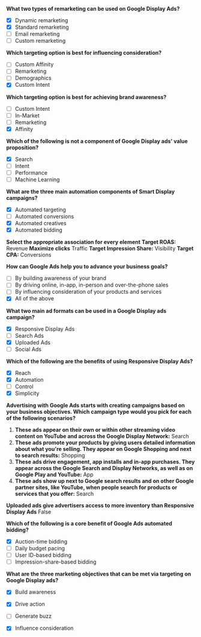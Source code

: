 **What two types of remarketing can be used on Google Display Ads?**
- [x] Dynamic remarketing
- [x] Standard remarketing
- [ ] Email remarketing
- [ ] Custom remarketing

**Which targeting option is best for influencing consideration?**
- [ ] Custom Affinity
- [ ] Remarketing
- [ ] Demographics
- [x] Custom Intent

**Which targeting option is best for achieving brand awareness?**
- [ ] Custom Intent
- [ ] In-Market
- [ ] Remarketing
- [x] Affinity

**Which of the following is not a component of Google Display ads' value proposition?**
- [x] Search
- [ ] Intent
- [ ] Performance
- [ ] Machine Learning

**What are the three main automation components of Smart Display campaigns?**
- [x] Automated targeting
- [ ] Automated conversions
- [x] Automated creatives
- [x] Automated bidding

**Select the appropriate association for every element**
**Target ROAS:** Revenue
**Maximize clicks** Traffic
**Target Impression Share:** Visibility
**Target CPA:** Conversions

**How can Google Ads help you to advance your business goals?**
- [ ] By building awareness of your brand
- [ ] By driving online, in-app, in-person and over-the-phone sales
- [ ] By influencing consideration of your products and services
- [x] All of the above

**What two main ad formats can be used in a Google Display ads campaign?**
- [x] Responsive Display Ads
- [ ] Search Ads
- [x] Uploaded Ads
- [ ] Social Ads

**Which of the following are the benefits of using Responsive Display Ads?**
- [x] Reach
- [x] Automation
- [ ] Control
- [x] Simplicity

**Advertising with Google Ads starts with creating campaigns based on your business objectives. Which campaign type would you pick for each of the following scenarios?**
1. **These ads appear on their own or within other streaming video content on YouTube and across the Google Display Network:** Search
2. **These ads promote your products by giving users detailed information about what you're selling. They appear on Google Shopping and next to search results:** Shopping
3. **These ads drive engagement, app installs and in-app purchases. They appear across the Google Search and Display Networks, as well as on Google Play and YouTube:** App
4. **These ads show up next to Google search results and on other Google partner sites, like YouTube, when people search for products or services that you offer:** Search

**Uploaded ads give advertisers access to more inventory than Responsive Display Ads**
False

**Which of the following is a core benefit of Google Ads automated bidding?**
- [x] Auction-time bidding
- [ ] Daily budget pacing
- [ ] User ID-based bidding
- [ ] Impression-share-based bidding

**What are the three marketing objectives that can be met via targeting on Google Display ads?**
- [x] Build awareness
- [x] Drive action
- [ ] Generate buzz
- [x] Influence consideration

